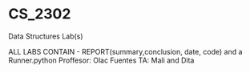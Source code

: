 # CS_2302
Data Structures Lab(s)

ALL LABS CONTAIN - REPORT(summary,conclusion, date, code) and a Runner.python
Proffesor: Olac Fuentes
TA: Mali and Dita
